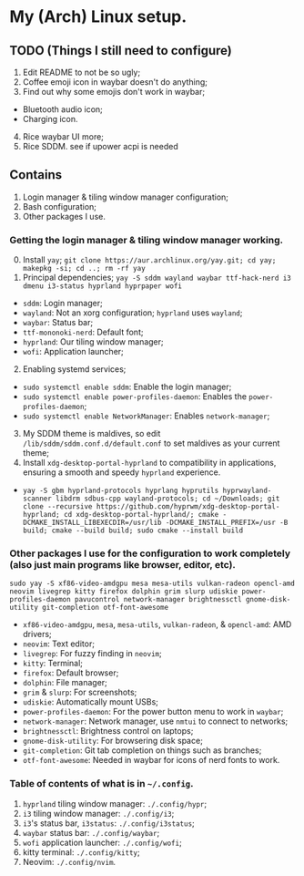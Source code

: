 # My (Arch) Linux setup.

## TODO (Things I still need to configure)
1. Edit README to not be so ugly;
2. Coffee emoji icon in waybar doesn't do anything;
3. Find out why some emojis don't work in waybar;
- Bluetooth audio icon;
- Charging icon.
4. Rice waybar UI more;
5. Rice SDDM.
  see if upower acpi is needed

## Contains
1. Login manager & tiling window manager configuration;
2. Bash configuration;
3. Other packages I use.

### Getting the login manager & tiling window manager working.
0. Install `yay`;
`git clone https://aur.archlinux.org/yay.git; cd yay; makepkg -si; cd ..; rm -rf yay`
1. Principal dependencies;
`yay -S sddm wayland waybar ttf-hack-nerd i3 dmenu i3-status hyprland hyprpaper wofi`
- `sddm`: Login manager;
- `wayland`: Not an xorg configuration; `hyprland` uses `wayland`;
- `waybar`: Status bar;
- `ttf-mononoki-nerd`: Default font;
- `hyprland`: Our tiling window manager;
- `wofi`: Application launcher;
2. Enabling systemd services;
- `sudo systemctl enable sddm`: Enable the login manager;
- `sudo systemctl enable power-profiles-daemon`: Enables the `power-profiles-daemon`;
- `sudo systemctl enable NetworkManager`: Enables `network-manager`;
3. My SDDM theme is maldives, so edit `/lib/sddm/sddm.conf.d/default.conf` to set maldives as your current theme;
4. Install `xdg-desktop-portal-hyprland` to compatibility in applications, ensuring a smooth and speedy `hyprland` experience.
- `yay -S gbm hyprland-protocols hyprlang hyprutils hyprwayland-scanner libdrm sdbus-cpp wayland-protocols; cd ~/Downloads; git clone --recursive https://github.com/hyprwm/xdg-desktop-portal-hyprland; cd xdg-desktop-portal-hyprland/; cmake -DCMAKE_INSTALL_LIBEXECDIR=/usr/lib -DCMAKE_INSTALL_PREFIX=/usr -B build; cmake --build build; sudo cmake --install build`

### Other packages I use for the configuration to work completely (also just main programs like browser, editor, etc).
`sudo yay -S xf86-video-amdgpu mesa mesa-utils vulkan-radeon opencl-amd neovim livegrep kitty firefox dolphin grim slurp udiskie power-profiles-daemon pavucontrol network-manager brightnessctl gnome-disk-utility git-completion otf-font-awesome`
- `xf86-video-amdgpu`, `mesa`, `mesa-utils`, `vulkan-radeon`, & `opencl-amd`: AMD drivers;
- `neovim`: Text editor;
- `livegrep`: For fuzzy finding in `neovim`;
- `kitty`: Terminal;
- `firefox`: Default browser;
- `dolphin`: File manager;
- `grim` & `slurp`: For screenshots;
- `udiskie`: Automatically mount USBs;
- `power-profiles-daemon`: For the power button menu to work in `waybar`;
- `network-manager`: Network manager, use `nmtui` to connect to networks;
- `brightnessctl`: Brightness control on laptops;
- `gnome-disk-utility`: For browsering disk space;
- `git-completion`: Git tab completion on things such as branches;
- `otf-font-awesome`: Needed in waybar for icons of nerd fonts to work.

### Table of contents of what is in `~/.config`.
1. `hyprland` tiling window manager: `./.config/hypr`;
1. `i3` tiling window manager: `./.config/i3`;
1. `i3`'s status bar, `i3status`: `./.config/i3status`;
1. `waybar` status bar: `./.config/waybar`;
1. `wofi` application launcher: `./.config/wofi`;
1. kitty terminal: `./.config/kitty`;
1. Neovim: `./.config/nvim`.
